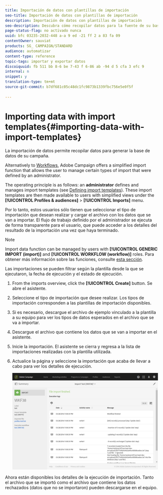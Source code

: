 ```yaml
---
title: Importación de datos con plantillas de importación
seo-title: Importación de datos con plantillas de importación
description: Importación de datos con plantillas de importación
seo-description: Descubra cómo recopilar datos para la fuente de su base de datos de campaña.
page-status-flag: no activado nunca
uuid: bfc 03235-2032-448 a-a 9 ed -21 ff 2 a 83 fa 09
contentOwner: sauviat
products: SG_ CAMPAIGN/STANDARD
audience: automatizar
content-type: reference
topic-tags: importar y exportar datos
discoiquuid: fb 511 bb 8-6 be 7-43 f 6-86 ab -94 d 5 cfa 3 efc 9
internal: n
snippet: y
translation-type: tm+mt
source-git-commit: b7df681c05c48dc1fc9873b1339fbc756e5e0f5f

---
```



# Importing data with import templates{#importing-data-with-import-templates}

La importación de datos permite recopilar datos para generar la base de datos de su campaña.

Alternatively to [Workflows](../../automating/using/discovering-workflows.md), Adobe Campaign offers a simplified import function that allows the user to manage certain types of import that were defined by an administrator.

The operating principle is as follows: an **administrator** defines and manages import templates (see [Defining import templates](../../automating/using/defining-import-templates.md)). These import templates are then made available to users with simplified views under the **[!UICONTROL Profiles & audiences]** &gt; **[!UICONTROL Imports]** menu.

Por lo tanto, estos usuarios sólo tienen que seleccionar el tipo de importación que desean realizar y cargar el archivo con los datos que se van a importar. El flujo de trabajo definido por el administrador se ejecuta de forma transparente para el usuario, que puede acceder a los detalles del resultado de la importación una vez que haya terminado.

>[!NOTE]
>
>Import data function can be managed by users with **[!UICONTROL GENERIC IMPORT (import)]** and **[!UICONTROL WORKFLOW (workflow)]** roles. Para obtener más información sobre las funciones, consulte [esta sección](../../administration/using/list-of-roles.md).

Las importaciones se pueden filtrar según la plantilla desde la que se ejecutaron, la fecha de ejecución y el estado de ejecución.

1. From the imports overview, click the **[!UICONTROL Create]** button. Se abre el asistente.
1. Seleccione el tipo de importación que desee realizar. Los tipos de importación corresponden a las plantillas de importación disponibles.
1. Si es necesario, descargue el archivo de ejemplo vinculado a la plantilla a su equipo para ver los tipos de datos esperados en el archivo que se va a importar.
1. Descargue el archivo que contiene los datos que se van a importar en el asistente.
1. Inicie la importación. El asistente se cierra y regresa a la lista de importaciones realizadas con la plantilla utilizada.
1. Actualice la página y seleccione la importación que acaba de llevar a cabo para ver los detalles de ejecución.

   ![](assets/simplified_import1.png)

Ahora están disponibles los detalles de la ejecución de importación. Tanto el archivo que se importó como el archivo que contiene los datos rechazados (datos que no se importaron) pueden descargarse en el equipo.
